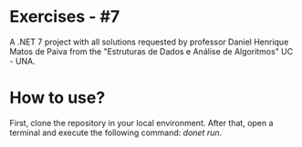 # Exercises - #7
A .NET 7 project with all solutions requested by professor Daniel Henrique Matos de Paiva from the "Estruturas de Dados e Análise de Algoritmos" UC - UNA.

# How to use?
First, clone the repository in your local environment. After that, open a terminal and execute the following command: _donet run_.
